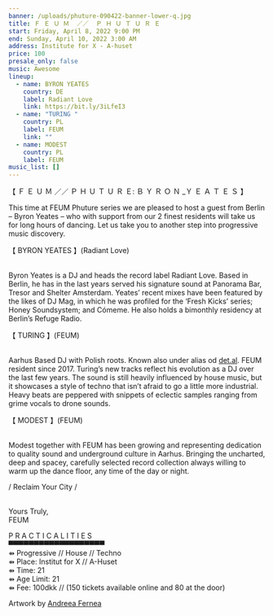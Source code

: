 ```yaml
---
banner: /uploads/phuture-090422-banner-lower-q.jpg
title: Ｆ Ｅ Ｕ Ｍ  ／／  Ｐ Ｈ Ｕ Ｔ Ｕ Ｒ Ｅ
start: Friday, April 8, 2022 9:00 PM
end: Sunday, April 10, 2022 3:00 AM
address: Institute for X - A-huset
price: 100
presale_only: false
music: Awesome
lineup:
  - name: BYRON YEATES
    country: DE
    label: Radiant Love
    link: https://bit.ly/3iLfeI3
  - name: "TURING "
    country: PL
    label: FEUM
    link: ""
  - name: MODEST
    country: PL
    label: FEUM
music_list: []
---
```

<!--StartFragment-->

【 Ｆ Ｅ Ｕ Ｍ ／／ Ｐ Ｈ Ｕ Ｔ Ｕ Ｒ Ｅ: Ｂ Ｙ Ｒ Ｏ Ｎ _Ｙ Ｅ Ａ Ｔ Ｅ Ｓ 】



This time at FEUM Phuture series we are pleased to host a guest from Berlin – Byron Yeates – who with support from our 2 finest residents will take us for long hours of dancing. Let us take you to another step into progressive music discovery.

【 BYRON YEATES 】(Radiant Love)

\
Byron Yeates is a DJ and heads the record label Radiant Love. Based in Berlin, he has in the last years served his signature sound at Panorama Bar, Tresor and Shelter Amsterdam. Yeates’ recent mixes have been featured by the likes of DJ Mag, in which he was profiled for the ‘Fresh Kicks’ series; Honey Soundsystem; and Cómeme. He also holds a bimonthly residency at Berlin’s Refuge Radio.

【 TURING 】(FEUM)

\
Aarhus Based DJ with Polish roots. Known also under alias od [det.al](http://det.al/). FEUM resident since 2017. Turing’s new tracks reflect his evolution as a DJ over the last few years. The sound is still heavily influenced by house music, but it showcases a style of techno that isn’t afraid to go a little more industrial. Heavy beats are peppered with snippets of eclectic samples ranging from grime vocals to drone sounds.

【 MODEST 】(FEUM)

\
Modest together with FEUM has been growing and representing dedication to quality sound and underground culture in Aarhus. Bringing the uncharted, deep and spacey, carefully selected record collection always willing to warm up the dance floor, any time of the day or night.

/ Reclaim Your City /

\
Yours Truly,\
FEUM

P R A C T I C A L I T I E S\
▀▀▀▀▀▀▀▀▀▀▀▀▀▀▀▀▀▀▀\
⇻ Progressive // House // Techno\
⇻ Place: Institut for X // A-Huset\
⇻ Time: 21\
⇻ Age Limit: 21\
⇻ Fee: 100dkk // (150 tickets available online and 80 at the door)

Artwork by [Andreea Fernea](https://www.instagram.com/andrre________/)

<!--EndFragment-->